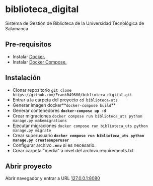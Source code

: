 # biblioteca_digital
Sistema de Gestión de Biblioteca de la Universidad Tecnológica de Salamanca

## Pre-requisitos

- Instalar [Docker.](https://www.docker.com/get-started)
- Instalar [Docker Compose.](https://docs.docker.com/compose/install/)

## Instalación

- Clonar repositorio `git clone https://github.com/Frank049600/biblioteca_digital.git`
- Entrar a la carpeta del proyecto `cd biblioteca-uts`
- Generar imagen docker**`docker-compose build`**
- Generar contenedores **`docker-compose up -d`**
- Crear migraciones `docker compose run biblioteca_uts python manage.py makemigrations`
- Ejecutar migraciones `docker compose run biblioteca_uts python manage.py migrate`
- Crear superusuario **`docker compose run biblioteca_uts python manage.py createsuperuser`**
- Configurar archivo **`.env`** si es necesario.
- Crear carpeta "media" a nivel del archivo requirements.txt

## Abrir proyecto

Abrir navegador y entrar a URL [127.0.0.1:8080](http://127.0.0.1:8080)
